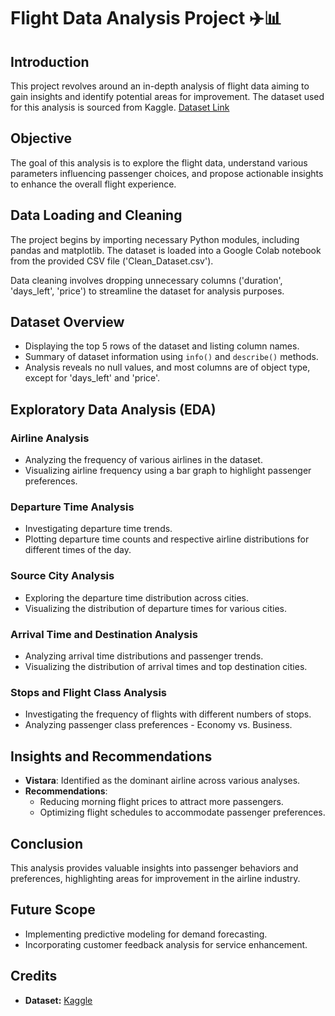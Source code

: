 # Flight Data Analysis Project ✈️📊

## Introduction

This project revolves around an in-depth analysis of flight data aiming to gain insights and identify potential areas for improvement. The dataset used for this analysis is sourced from Kaggle. [Dataset Link](https://www.kaggle.com/datasets/shubhambathwal/flight-price-prediction)

## Objective

The goal of this analysis is to explore the flight data, understand various parameters influencing passenger choices, and propose actionable insights to enhance the overall flight experience.

## Data Loading and Cleaning

The project begins by importing necessary Python modules, including pandas and matplotlib. The dataset is loaded into a Google Colab notebook from the provided CSV file ('Clean_Dataset.csv').

Data cleaning involves dropping unnecessary columns ('duration', 'days_left', 'price') to streamline the dataset for analysis purposes.

## Dataset Overview

- Displaying the top 5 rows of the dataset and listing column names.
- Summary of dataset information using `info()` and `describe()` methods.
- Analysis reveals no null values, and most columns are of object type, except for 'days_left' and 'price'.

## Exploratory Data Analysis (EDA)

### Airline Analysis

- Analyzing the frequency of various airlines in the dataset.
- Visualizing airline frequency using a bar graph to highlight passenger preferences.

### Departure Time Analysis

- Investigating departure time trends.
- Plotting departure time counts and respective airline distributions for different times of the day.

### Source City Analysis

- Exploring the departure time distribution across cities.
- Visualizing the distribution of departure times for various cities.

### Arrival Time and Destination Analysis

- Analyzing arrival time distributions and passenger trends.
- Visualizing the distribution of arrival times and top destination cities.

### Stops and Flight Class Analysis

- Investigating the frequency of flights with different numbers of stops.
- Analyzing passenger class preferences - Economy vs. Business.

## Insights and Recommendations

- **Vistara**: Identified as the dominant airline across various analyses.
- **Recommendations**:
  - Reducing morning flight prices to attract more passengers.
  - Optimizing flight schedules to accommodate passenger preferences.

## Conclusion

This analysis provides valuable insights into passenger behaviors and preferences, highlighting areas for improvement in the airline industry.

## Future Scope

- Implementing predictive modeling for demand forecasting.
- Incorporating customer feedback analysis for service enhancement.

## Credits

- **Dataset:** [Kaggle](https://www.kaggle.com/datasets/shubhambathwal/flight-price-prediction)
